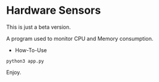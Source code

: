 # Hardware Sensors

This is just a beta version.

A program used to monitor CPU and Memory consumption.


- How-To-Use

`python3 app.py`


Enjoy.
